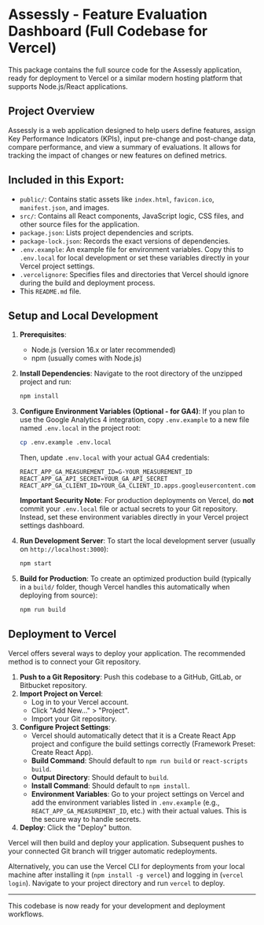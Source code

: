 # Assessly - Feature Evaluation Dashboard (Full Codebase for Vercel)

This package contains the full source code for the Assessly application, ready for deployment to Vercel or a similar modern hosting platform that supports Node.js/React applications.

## Project Overview

Assessly is a web application designed to help users define features, assign Key Performance Indicators (KPIs), input pre-change and post-change data, compare performance, and view a summary of evaluations. It allows for tracking the impact of changes or new features on defined metrics.

## Included in this Export:

*   `public/`: Contains static assets like `index.html`, `favicon.ico`, `manifest.json`, and images.
*   `src/`: Contains all React components, JavaScript logic, CSS files, and other source files for the application.
*   `package.json`: Lists project dependencies and scripts.
*   `package-lock.json`: Records the exact versions of dependencies.
*   `.env.example`: An example file for environment variables. Copy this to `.env.local` for local development or set these variables directly in your Vercel project settings.
*   `.vercelignore`: Specifies files and directories that Vercel should ignore during the build and deployment process.
*   This `README.md` file.

## Setup and Local Development

1.  **Prerequisites**:
    *   Node.js (version 16.x or later recommended)
    *   npm (usually comes with Node.js)

2.  **Install Dependencies**:
    Navigate to the root directory of the unzipped project and run:
    ```bash
    npm install
    ```

3.  **Configure Environment Variables (Optional - for GA4)**:
    If you plan to use the Google Analytics 4 integration, copy `.env.example` to a new file named `.env.local` in the project root:
    ```bash
    cp .env.example .env.local
    ```
    Then, update `.env.local` with your actual GA4 credentials:
    ```
    REACT_APP_GA_MEASUREMENT_ID=G-YOUR_MEASUREMENT_ID
    REACT_APP_GA_API_SECRET=YOUR_GA_API_SECRET
    REACT_APP_GA_CLIENT_ID=YOUR_GA_CLIENT_ID.apps.googleusercontent.com
    ```
    **Important Security Note**: For production deployments on Vercel, do **not** commit your `.env.local` file or actual secrets to your Git repository. Instead, set these environment variables directly in your Vercel project settings dashboard.

4.  **Run Development Server**:
    To start the local development server (usually on `http://localhost:3000`):
    ```bash
    npm start
    ```

5.  **Build for Production**:
    To create an optimized production build (typically in a `build/` folder, though Vercel handles this automatically when deploying from source):
    ```bash
    npm run build
    ```

## Deployment to Vercel

Vercel offers several ways to deploy your application. The recommended method is to connect your Git repository.

1.  **Push to a Git Repository**: Push this codebase to a GitHub, GitLab, or Bitbucket repository.
2.  **Import Project on Vercel**:
    *   Log in to your Vercel account.
    *   Click "Add New..." > "Project".
    *   Import your Git repository.
3.  **Configure Project Settings**:
    *   Vercel should automatically detect that it is a Create React App project and configure the build settings correctly (Framework Preset: Create React App).
    *   **Build Command**: Should default to `npm run build` or `react-scripts build`.
    *   **Output Directory**: Should default to `build`.
    *   **Install Command**: Should default to `npm install`.
    *   **Environment Variables**: Go to your project settings on Vercel and add the environment variables listed in `.env.example` (e.g., `REACT_APP_GA_MEASUREMENT_ID`, etc.) with their actual values. This is the secure way to handle secrets.
4.  **Deploy**: Click the "Deploy" button.

Vercel will then build and deploy your application. Subsequent pushes to your connected Git branch will trigger automatic redeployments.

Alternatively, you can use the Vercel CLI for deployments from your local machine after installing it (`npm install -g vercel`) and logging in (`vercel login`). Navigate to your project directory and run `vercel` to deploy.

---
This codebase is now ready for your development and deployment workflows.

